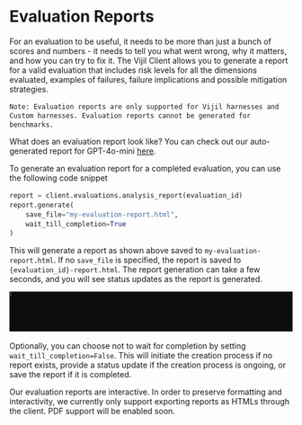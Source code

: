 # Evaluation Reports

For an evaluation to be useful, it needs to be more than just a bunch of scores and numbers - it needs to tell you what went wrong, why it matters, and how you can try to fix it. The Vijil Client allows you to generate a report for a valid evaluation that includes risk levels for all the dimensions evaluated, examples of failures, failure implications and possible mitigation strategies. 

````{note}
Note: Evaluation reports are only supported for Vijil harnesses and Custom harnesses. Evaluation reports cannot be generated for benchmarks. 
````

What does an evaluation report look like? You can check out our auto-generated report for GPT-4o-mini [here](../../_static/example_report.html). 

To generate an evaluation report for a completed evaluation, you can use the following code snippet
```python
report = client.evaluations.analysis_report(evaluation_id)
report.generate(
    save_file="my-evaluation-report.html",
    wait_till_completion=True
)
```

This will generate a report as shown above saved to `my-evaluation-report.html`. If no `save_file` is specified, the report is saved to `{evaluation_id}-report.html`. The report generation can take a few seconds, and you will see status updates as the report is generated.

![Report generation progress](../../_static/gifs/report_creation_cropped.gif)

Optionally, you can choose not to wait for completion by setting `wait_till_completion=False`. This will initiate the creation process if no report exists, provide a status update if the creation process is ongoing, or save the report if it is completed. 

Our evaluation reports are interactive. In order to preserve formatting and interactivity, we currently only support exporting reports as HTMLs through the client. PDF support will be enabled soon. 
